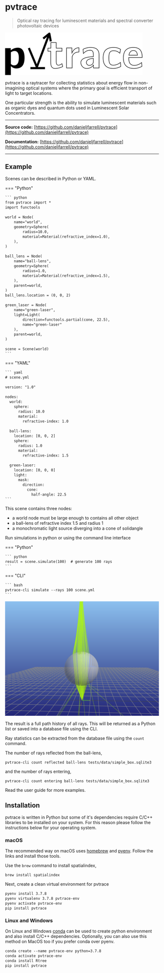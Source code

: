# pvtrace
> Optical ray tracing for luminescent materials and spectral converter photovoltaic devices

![pvtrace logo](static/logo.png)

pvtrace is a raytracer for collecting statistics about energy flow in non-imagining optical systems where the primary goal is efficient transport of light to target locations.

One particular strength is the ability to simulate luminescent materials such as organic dyes and quantum dots used in Luminescent Solar Concentrators.

---

**Source code:** [https://github.com/danieljfarrell/pvtrace](https://github.com/danieljfarrell/pvtrace)

**Documentation:** [https://github.com/danieljfarrell/pvtrace](https://github.com/danieljfarrell/pvtrace)

---

## Example

Scenes can be described in Python or YAML.

=== "Python"

    ``` python
    from pvtrace import *
    import functools

    world = Node(
        name="world",
        geometry=Sphere(
            radius=10.0,
            material=Material(refractive_index=1.0),
        ),
    )

    ball_lens = Node(
        name="ball-lens",
        geometry=Sphere(
            radius=1.0,
            material=Material(refractive_index=1.5),
        ),
        parent=world,
    )
    ball_lens.location = (0, 0, 2)

    green_laser = Node(
        name="green-laser",
        light=Light(
            direction=functools.partial(cone, 22.5),
            name="green-laser"
        ),
        parent=world,
    )

    scene = Scene(world)
    ```

=== "YAML"

    ``` yaml
    # scene.yml

    version: "1.0"

    nodes:
      world:
        sphere:
          radius: 10.0
          material:
            refractive-index: 1.0

      ball-lens:
        location: [0, 0, 2]
        sphere:
          radius: 1.0
          material:
            refractive-index: 1.5

      green-laser:
        location: [0, 0, 0]
        light:
          mask:
            direction:
              cone:
                half-angle: 22.5
    ```

This scene contains three nodes:

- a world node must be large enough to contains all other object
- a ball-lens of refractive index 1.5 and radius 1
- a monochromatic light source diverging into a cone of solidangle

Run simulations in python or using the command line interface

=== "Python"

    ``` python
    result = scene.simulate(100)  # generate 100 rays
    ```

=== "CLI"

    ``` bash
    pvtrace-cli simulate --rays 100 scene.yml
    ```

![ball-lens raytrace simulatoin](static/ball-lens.png)

The result is a full path history of all rays. This will be returned as a Python list or saved into a database file using the CLI.

Ray statistics can be extracted from the database file using the `count` command.

The number of rays reflected from the ball-lens,

``` py3
pvtrace-cli count reflected ball-lens tests/data/simple_box.sqlite3
```

and the number of rays entering,
``` py3
pvtrace-cli count entering ball-lens tests/data/simple_box.sqlite3
```

Read the user guide for more examples.

## Installation

pvtrace is written in Python but some of it's dependencies require C/C++ libraries to be installed on your system. For this reason please follow the instructions below for your operating system.

### macOS

The recommended way on macOS uses [homebrew](https://brew.sh) and [pyenv](https://github.com/pyenv/pyenv). Follow the links and install those tools.

Use the `brew` command to install spatialindex,

    brew install spatialindex

Next, create a clean virtual environment for pvtrace

    pyenv install 3.7.8
    pyenv virtualenv 3.7.8 pvtrace-env
    pyenv activate pvtrace-env
    pip install pvtrace

### Linux and Windows

On Linux and Windows [conda](https://docs.conda.io/projects/conda/en/latest/user-guide/install/) can be used to create python environment and also install C/C++ dependencies. Optionally, you can also use this method on MacOS too if you prefer conda over pyenv.

    conda create --name pvtrace-env python=3.7.8
    conda activate pvtrace-env
    conda install Rtree
    pip install pvtrace
